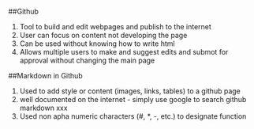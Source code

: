 ##Github
1. Tool to build and edit webpages and publish to the internet
2. User can focus on content not developing the page
3. Can be used without knowing how to write html 
2. Allows multiple users to make and suggest edits and submot for approval without changing the main page 

##Markdown in Github
 1. Used to add style or content (images, links, tables) to a github page
 2. well documented on the internet - simply use google to search github markdown xxx
 3. Used non apha numeric characters (#, *, -, etc.) to designate function 

